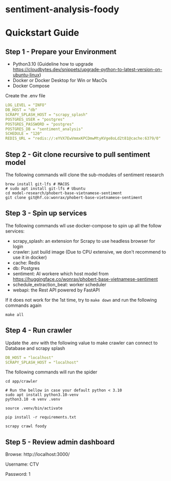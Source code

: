 # sentiment-analysis-foody

# Quickstart Guide

## Step 1 - Prepare your Environment

- Python3.10 (Guideline how to upgrade https://cloudbytes.dev/snippets/upgrade-python-to-latest-version-on-ubuntu-linux)
- Docker or Docker Desktop for Win or MacOs
- Docker Compose

Create the .env file
```yaml
LOG_LEVEL = "INFO"
DB_HOST = "db"
SCRAPY_SPLASH_HOST = "scrapy_splash"
POSTGRES_USER = "postgres"
POSTGRES_PASSWORD = "postgres"
POSTGRES_DB = "sentiment_analysis"
SCHEDULE = "120"
REDIS_URL = "redis://:eYVX7EwVmmxKPCDmwMtyKVge8oLd2t81@cache:6379/0"
```


## Step 2 - Git clone recursive to pull sentiment model

The following commands will clone the sub-modules of sentiment research
```shell
brew install git-lfs # MACOS
# sudo apt install git-lfs # Ubuntu
cd model-research/phobert-base-vietnamese-sentiment
git clone git@hf.co:wonrax/phobert-base-vietnamese-sentiment
```

## Step 3 - Spin up services

The following commands wll use docker-compose to spin up all the follow services:
- scrapy_splash: an extension for Scrapy to use headless browser for login
- crawler: just build image (Due to CPU extensive, we don't recommend to use it in docker)
- cache: Redis
- db: Postgres
- sentiment: AI workere which host model from https://huggingface.co/wonrax/phobert-base-vietnamese-sentiment
- schedule_extraction_beat: worker scheduler
- webapi: the Rest API powered by FastAPI

If it does not work for the 1st time, try to `make down` and run the following commands again
```shell
make all
```

## Step 4 - Run crawler
Update the .env with the following value to make crawler can connect to Database and scrapy splash
```yaml
DB_HOST = "localhost"
SCRAPY_SPLASH_HOST = "localhost"
```

The following commands will run the spider
```shell
cd app/crawler

# Run the bellow in case your default python < 3.10
sudo apt install python3.10-venv
python3.10 -m venv .venv

source .venv/bin/activate

pip install -r requirements.txt

scrapy crawl foody
```

## Step 5 - Review admin dashboard
Browse: http://localhost:3000/

Username: CTV

Password: 1